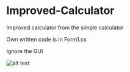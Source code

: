 # Improved-Calculator
Improved calculator from the simple calculator

Own written code is in Form1.cs

Ignore the GUI

![alt text](https://i.imgur.com/iqAZoY4.png)
